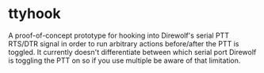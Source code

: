 # ttyhook

A proof-of-concept prototype for hooking into Direwolf's serial PTT RTS/DTR signal in order
to run arbitrary actions before/after the PTT is toggled. It currently doesn't differentiate
between which serial port Direwolf is toggling the PTT on so if you use multiple be aware of
that limitation.
